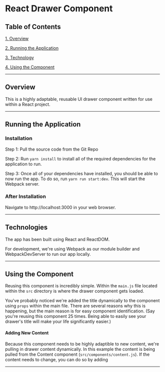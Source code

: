 # React Drawer Component

Table of Contents
------
[1. Overview](#overview)

[2. Running the Application](#running-the-application)

[3. Technology](#technology)

[4. Using the Component](#using-the-component)

----

## Overview
This is a highly adaptable, reusable UI drawer component written for use within a React project. 

----
## Running the Application

### Installation
Step 1: Pull the source code from the Git Repo

Step 2: Run `yarn install` to install all of the required dependencies for the application to run.

Step 3: Once all of your dependencies have installed, you should be able to now run the app. To do so, run `yarn run start:dev`. This will start the Webpack server.

### After Installation

Navigate to http://localhost:3000 in your web browser.

----

## Technologies

The app has been built using React and ReactDOM.

For development, we're using Webpack as our module builder and WebpackDevServer to run our app locally.


----

## Using the Component

Reusing this component is incredibly simple. Within the `main.js` file located within the `src` directory is where the drawer component gets loaded.

You've probably noticed we're added the title dynamically to the component using `props` within the main file. There are several reasons why this is happening, but the main reason is for easy component identification. (Say you're reusing this component 25 times. Being able to easily see your drawer's title will make your life significantly easier.)

#### Adding New Content
Because this component needs to be highly adaptible to new content, we're pulling in drawer content dynamically. In this example the content is being pulled from the Content component (`src/components/content.js`). If the content needs to change, you can do so by adding

----